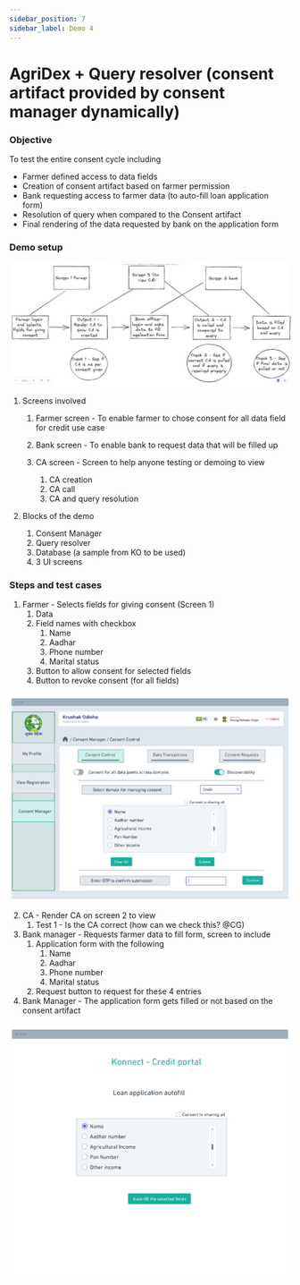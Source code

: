 ```yaml
---
sidebar_position: 7
sidebar_label: Demo 4
---
```


#  AgriDex  + Query resolver (consent artifact provided by consent manager dynamically)

### Objective

To test the entire consent cycle including
- Farmer defined access to data fields
- Creation of consent artifact based on farmer permission
- Bank requesting access to farmer data (to auto-fill loan application form)
- Resolution of query when compared to the Consent artifact
- Final rendering of the data requested by bank on the application form

### Demo setup

![Demo4](./images/image1.png)

1. Screens involved
    1. Farmer screen - To enable farmer to chose consent for all data field for credit use case

    2. Bank screen - To enable bank to request data that will be filled up
    3. CA screen - Screen to help anyone testing or demoing to view 
        1. CA creation
        2. CA call
        3. CA and query resolution 

2. Blocks of the demo
    1. Consent Manager
    2. Query resolver
    3. Database (a sample from KO to be used)
    4. 3 UI screens

### Steps and test cases

1. Farmer - Selects fields for giving consent (Screen 1)
    1. Data
    2. Field names with checkbox
        1. Name
        2. Aadhar
        3. Phone number
        4. Marital status
    3. Button to allow consent for selected fields
    4. Button to revoke consent (for all fields)

![Demo4](./images/image4.png)

2. CA - Render CA on screen 2 to view 
    1. Test 1 - Is the CA correct (how can we check this? @CG)
3. Bank manager - Requests farmer data to fill form, screen to include
    1. Application form with the following
        1. Name
        2. Aadhar
        3. Phone number
        4. Marital status
    2. Request button to request for these 4 entries
4. Bank Manager - The application form gets filled or not based on the consent artifact

![Demo4](./images/image8.png)
